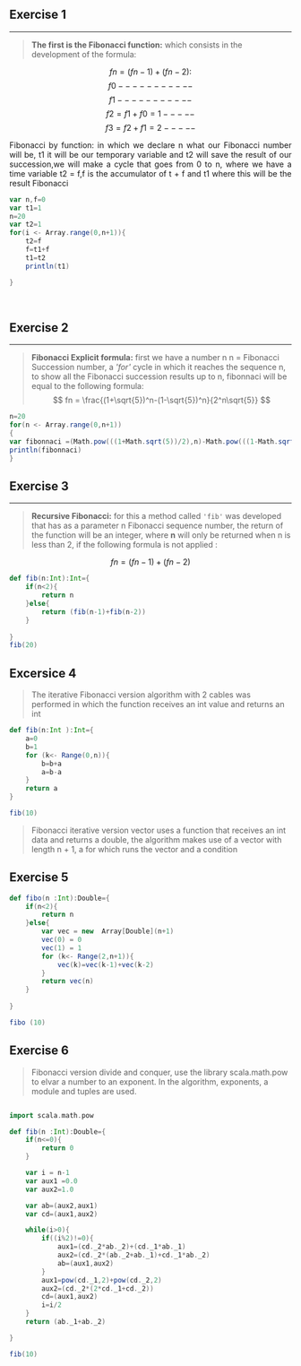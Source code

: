 ## Exercise 1
___
>**The first is the Fibonacci function:** which consists in the development of the formula:

$$
fn = (fn-1) +  (fn-2):
$$
$$
f0 -----------
$$
$$
f1 -----------
$$
$$
f2 = f1+f0 =1-----
$$
$$
f3 = f2+f1 =2-----
$$
<div align="justify"> Fibonacci by function: in which we declare n what our Fibonacci number will be, t1 it will be our temporary variable and t2 will save the result of our succession,we will make a cycle that goes from 0 to n, where we have a time variable t2 = f,f is the accumulator of t + f and t1 where this will be the result Fibonacci
</div>

```scala
var n,f=0
var t1=1
n=20
var t2=1
for(i <- Array.range(0,n+1)){
    t2=f
    f=t1+f
    t1=t2
    println(t1)

}

```
<br>

## Exercise 2
___
>**Fibonacci Explicit formula:** first we have a number n  n = Fibonacci Succession number, a *'for'* cycle in which it reaches the sequence n, to show all the Fibonacci succession results up to n, fibonnaci will be equal to the following formula:
$$
fn = \frac{(1+\sqrt{5})^n-(1-\sqrt{5})^n}{2^n\sqrt{5}}
$$

```scala
n=20
for(n <- Array.range(0,n+1))
{
var fibonnaci =(Math.pow(((1+Math.sqrt(5))/2),n)-Math.pow(((1-Math.sqrt(5))/2),n))/Math.sqrt(5)
println(fibonnaci)
}
```

## Exercise 3
___
>**Recursive Fibonacci:** for this a method called `'fib'` was developed that has as a parameter n Fibonacci sequence number, the return of the function will be an integer, where **n** will only be returned when n is less than 2, if the following formula is not applied :

$$
fn = (fn-1) + (fn-2)
$$
```scala
def fib(n:Int):Int={
    if(n<2){
        return n
    }else{
        return (fib(n-1)+fib(n-2))
    }
    
}
fib(20)
```

## Excersice 4

> The iterative Fibonacci version algorithm with 2 cables was performed in which the function receives an int value and returns an int

```scala
def fib(n:Int ):Int={
    a=0
    b=1
    for (k<- Range(0,n)){
        b=b+a
        a=b-a
    }
    return a
}

fib(10)
```
> Fibonacci iterative version vector uses a function that receives an int data and returns a double, the algorithm makes use of a vector with length n + 1, a for which runs the vector and a condition

## Exercise 5

```scala
def fibo(n :Int):Double={
    if(n<2){
        return n
    }else{
        var vec = new  Array[Double](n+1)
        vec(0) = 0
        vec(1) = 1
        for (k<- Range(2,n+1)){
            vec(k)=vec(k-1)+vec(k-2)
        }
        return vec(n)
    }
    
}

fibo (10)
```


## Exercise 6

> Fibonacci version divide and conquer, use the library scala.math.pow to elvar a number to an exponent. In the algorithm, exponents, a module and tuples are used.

```scala

import scala.math.pow

def fib(n :Int):Double={
    if(n<=0){
        return 0
    }

    var i = n-1
    var aux1 =0.0
    var aux2=1.0

    var ab=(aux2,aux1)
    var cd=(aux1,aux2)

    while(i>0){
        if((i%2)!=0){
            aux1=(cd._2*ab._2)+(cd._1*ab._1)
            aux2=(cd._2*(ab._2+ab._1)+cd._1*ab._2)
            ab=(aux1,aux2)
        }
        aux1=pow(cd._1,2)+pow(cd._2,2)
        aux2=(cd._2*(2*cd._1+cd._2))
        cd=(aux1,aux2)
        i=i/2
    }
    return (ab._1+ab._2)

}

fib(10)
```
